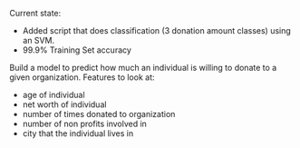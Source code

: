 Current state:

- Added script that does classification (3 donation amount classes) using an SVM.
- 99.9% Training Set accuracy

Build a model to predict how much an individual is willing to donate to a given organization.
Features to look at:
- age of individual
- net worth of individual
- number of times donated to organization
- number of non profits involved in
- city that the individual lives in
